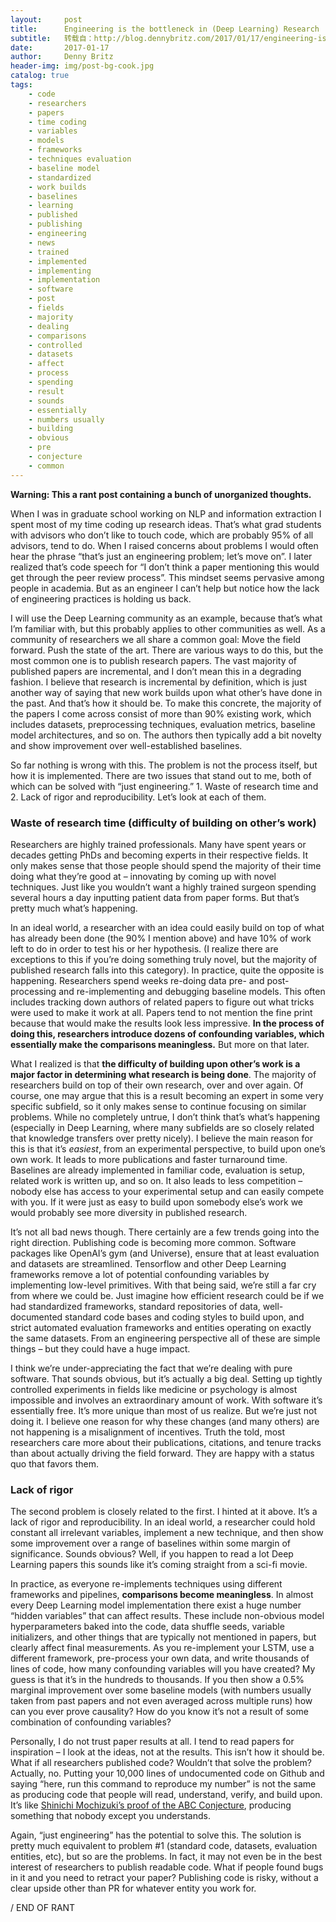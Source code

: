 ```yaml
---
layout:     post
title:      Engineering is the bottleneck in (Deep Learning) Research
subtitle:   转载自：http://blog.dennybritz.com/2017/01/17/engineering-is-the-bottleneck-in-deep-learning-research/
date:       2017-01-17
author:     Denny Britz
header-img: img/post-bg-cook.jpg
catalog: true
tags:
    - code
    - researchers
    - papers
    - time coding
    - variables
    - models
    - frameworks
    - techniques evaluation
    - baseline model
    - standardized
    - work builds
    - baselines
    - learning
    - published
    - publishing
    - engineering
    - news
    - trained
    - implemented
    - implementing
    - implementation
    - software
    - post
    - fields
    - majority
    - dealing
    - comparisons
    - controlled
    - datasets
    - affect
    - process
    - spending
    - result
    - sounds
    - essentially
    - numbers usually
    - building
    - obvious
    - pre
    - conjecture
    - common
---
```


**Warning: This a rant post containing a bunch of unorganized thoughts.**

When I was in graduate school working on NLP and information extraction I spent most of my time coding up research ideas. That’s what grad students with advisors who don’t like to touch code, which are probably 95% of all advisors, tend to do. When I raised concerns about problems I would often hear the phrase “that’s just an engineering problem; let’s move on”. I later realized that’s code speech for “I don’t think a paper mentioning this would get through the peer review process”. This mindset seems pervasive among people in academia. But as an engineer I can’t help but notice how the lack of engineering practices is holding us back.

I will use the Deep Learning community as an example, because that’s what I’m familiar with, but this probably applies to other communities as well. As a community of researchers we all share a common goal: Move the field forward. Push the state of the art. There are various ways to do this, but the most common one is to publish research papers. The vast majority of published papers are incremental, and I don’t mean this in a degrading fashion. I believe that research is incremental by definition, which is just another way of saying that new work builds upon what other’s have done in the past. And that’s how it should be. To make this concrete, the majority of the papers I come across consist of more than 90% existing work, which includes datasets, preprocessing techniques, evaluation metrics, baseline model architectures, and so on. The authors then typically add a bit novelty and show improvement over well-established baselines.

So far nothing is wrong with this. The problem is not the process itself, but how it is implemented. There are two issues that stand out to me, both of which can be solved with “just engineering.” 1. Waste of research time and 2. Lack of rigor and reproducibility. Let’s look at each of them.

### Waste of research time (difficulty of building on other’s work)

Researchers are highly trained professionals. Many have spent years or decades getting PhDs and becoming experts in their respective fields. It only makes sense that those people should spend the majority of their time doing what they’re good at – innovating by coming up with novel techniques. Just like you wouldn’t want a highly trained surgeon spending several hours a day inputting patient data from paper forms. But that’s pretty much what’s happening.

In an ideal world, a researcher with an idea could easily build on top of what has already been done (the 90% I mention above) and have 10% of work left to do in order to test his or her hypothesis. (I realize there are exceptions to this if you’re doing something truly novel, but the majority of published research falls into this category). In practice, quite the opposite is happening. Researchers spend weeks re-doing data pre- and post-processing and re-implementing and debugging baseline models. This often includes tracking down authors of related papers to figure out what tricks were used to make it work at all. Papers tend to not mention the fine print because that would make the results look less impressive. **In the process of doing this, researchers introduce dozens of confounding variables, which essentially make the comparisons meaningless.** But more on that later.

What I realized is that **the difficulty of building upon other’s work is a major factor in determining what research is being done**. The majority of researchers build on top of their own research, over and over again. Of course, one may argue that this is a result becoming an expert in some very specific subfield, so it only makes sense to continue focusing on similar problems. While no completely untrue, I don’t think that’s what’s happening (especially in Deep Learning, where many subfields are so closely related that knowledge transfers over pretty nicely). I believe the main reason for this is that it’s *easiest*, from an experimental perspective, to build upon one’s own work. It leads to more publications and faster turnaround time. Baselines are already implemented in familiar code, evaluation is setup, related work is written up, and so on. It also leads to less competition – nobody else has access to your experimental setup and can easily compete with you. If it were just as easy to build upon somebody else’s work we would probably see more diversity in published research.

It’s not all bad news though. There certainly are a few trends going into the right direction. Publishing code is becoming more common. Software packages like OpenAI’s gym (and Universe), ensure that at least evaluation and datasets are streamlined. Tensorflow and other Deep Learning frameworks remove a lot of potential confounding variables by implementing low-level primitives. With that being said, we’re still a far cry from where we could be. Just imagine how efficient research could be if we had standardized frameworks, standard repositories of data, well-documented standard code bases and coding styles to build upon, and strict automated evaluation frameworks and entities operating on exactly the same datasets. From an engineering perspective all of these are simple things – but they could have a huge impact.

I think we’re under-appreciating the fact that we’re dealing with pure software. That sounds obvious, but it’s actually a big deal. Setting up tightly controlled experiments in fields like medicine or psychology is almost impossible and involves an extraordinary amount of work. With software it’s essentially free. It’s more unique than most of us realize. But we’re just not doing it. I believe one reason for why these changes (and many others) are not happening is a misalignment of incentives. Truth the told, most researchers care more about their publications, citations, and tenure tracks than about actually driving the field forward. They are happy with a status quo that favors them.

### Lack of rigor

The second problem is closely related to the first. I hinted at it above. It’s a lack of rigor and reproducibility. In an ideal world, a researcher could hold constant all irrelevant variables, implement a new technique, and then show some improvement over a range of baselines within some margin of significance. Sounds obvious? Well, if you happen to read a lot Deep Learning papers this sounds like it’s coming straight from a sci-fi movie.

In practice, as everyone re-implements techniques using different frameworks and pipelines, **comparisons become meaningless**. In almost every Deep Learning model implementation there exist a huge number “hidden variables” that can affect results. These include non-obvious model hyperparameters baked into the code, data shuffle seeds, variable initializers, and other things that are typically not mentioned in papers, but clearly affect final measurements. As you re-implement your LSTM, use a different framework, pre-process your own data, and write thousands of lines of code, how many confounding variables will you have created? My guess is that it’s in the hundreds to thousands. If you then show a 0.5% marginal improvement over some baseline models (with numbers usually taken from past papers and not even averaged across multiple runs) how can you ever prove causality? How do you know it’s not a result of some combination of confounding variables?

Personally, I do not trust paper results at all. I tend to read papers for inspiration – I look at the ideas, not at the results. This isn’t how it should be. What if all researchers published code? Wouldn’t that solve the problem? Actually, no. Putting your 10,000 lines of undocumented code on Github and saying “here, run this command to reproduce my number” is not the same as producing code that people will read, understand, verify, and build upon. It’s like [Shinichi Mochizuki’s proof of the ABC Conjecture](http://www.nature.com/news/monumental-proof-to-torment-mathematicians-for-years-to-come-1.20342), producing something that nobody except you understands.

Again, “just engineering” has the potential to solve this. The solution is pretty much equivalent to problem #1 (standard code, datasets, evaluation entities, etc), but so are the problems. In fact, it may not even be in the best interest of researchers to publish readable code. What if people found bugs in it and you need to retract your paper? Publishing code is risky, without a clear upside other than PR for whatever entity you work for.

/ END OF RANT
